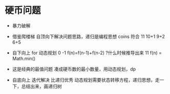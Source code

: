 # 硬币问题
- 暴力破解
- 借鉴爬楼梯 自顶向下解决问题思路，递归是编程思想
      coins 符合
      11  10+1  9+2   6+5
- 自下向上 for  动态规划
0  -1
f(n)=f(n-1)+f(n-2)   ?什么时候推导出来
       11    f(n) = Math.min()


- 这是经典的最值问题  凑成硬币数的最小数量，用动态规划，dp
- 自底向上  迭代解决   比递归优秀
   动态规划需要状态转移方程，递归思想，走一下，总结出来，画递归树